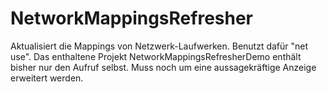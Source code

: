 # NetworkMappingsRefresher
Aktualisiert die Mappings von Netzwerk-Laufwerken. Benutzt dafür "net use".
Das enthaltene Projekt NetworkMappingsRefresherDemo enthält bisher nur den Aufruf selbst. Muss noch um eine aussagekräftige Anzeige erweitert werden.

